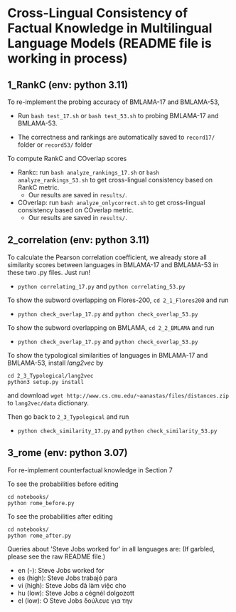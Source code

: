 Cross-Lingual Consistency of Factual Knowledge in Multilingual Language Models (README file is working in process)
=======
1_RankC (env: python 3.11)
------------
To re-implement the probing accuracy of BMLAMA-17 and BMLAMA-53,

- Run ``bash test_17.sh`` or ``bash test_53.sh`` to probing BMLAMA-17 and BMLAMA-53.
	
- The correctness and rankings are automatically saved to ``record17/`` folder or ``record53/`` folder

To compute RankC and COverlap scores

- Rankc: run ``bash analyze_rankings_17.sh`` or ``bash analyze_rankings_53.sh`` to get cross-lingual consistency based on RankC metric. 
	- Our results are saved in ``results/``.
- COverlap: run ``bash analyze_onlycorrect.sh`` to get cross-lingual consistency based on COverlap metric. 
	- Our results are saved in ``results/``.


2_correlation (env: python 3.11)
------------
To calculate the Pearson correlation coefficient, we already store all similarity scores between languages in BMLAMA-17 and BMLAMA-53 in these two .py files. Just run!

- ``python correlating_17.py`` and ``python correlating_53.py``

To show the subword overlapping on Flores-200, ``cd 2_1_Flores200`` and run

- ``python check_overlap_17.py`` and ``python check_overlap_53.py``

To show the subword overlapping on BMLAMA, ``cd 2_2_BMLAMA`` and run

- ``python check_overlap_17.py`` and ``python check_overlap_53.py``

To show the typological similarities of languages in BMLAMA-17 and BMLAMA-53, install *lang2vec* by

~~~~
cd 2_3_Typological/lang2vec
python3 setup.py install
~~~~

and download ``wget http://www.cs.cmu.edu/~aanastas/files/distances.zip`` to ``lang2vec/data`` dictionary.

Then go back to ``2_3_Typological`` and run

- ``python check_similarity_17.py`` and ``python check_similarity_53.py``


3_rome (env: python 3.07)
------------
For re-implement counterfactual knowledge in Section 7

To see the probabilities before editing
~~~~
cd notebooks/
python rome_before.py
~~~~
To see the probabilities after editing

~~~~
cd notebooks/
python rome_after.py
~~~~
Queries about 'Steve Jobs worked for' in all languages are:
(If garbled, please see the raw README file.)

- en (-): Steve Jobs worked for
- es (high): Steve Jobs trabajó para
- vi (high): Steve Jobs đã làm việc cho
- hu (low): Steve Jobs a cégnél dolgozott
- el (low): Ο Steve Jobs δούλευε για την
